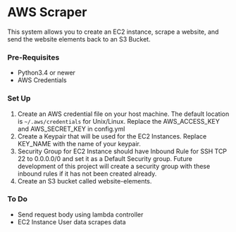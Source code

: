 # AWS Scraper #
This system allows you to create an EC2 instance, scrape a website, and send the website elements back to an S3 Bucket.

### Pre-Requisites ###
* Python3.4 or newer
* AWS Credentials

### Set Up ###
1. Create an AWS credential file on your host machine. The default location is `~/.aws/credentials` for Unix/Linux.
Replace the AWS_ACCESS_KEY and AWS_SECRET_KEY in config.yml
2. Create a Keypair that will be used for the EC2 Instances. Replace KEY_NAME with the name of your keypair.
3. Security Group for EC2 Instance should have Inbound Rule for SSH TCP 22 to 0.0.0.0/0 and set it as a Default Security group. Future development of this project will create a security group with these inbound rules if it has not been created already.
4. Create an S3 bucket called website-elements.

### To Do ###
* Send request body using lambda controller
* EC2 Instance User data scrapes data

